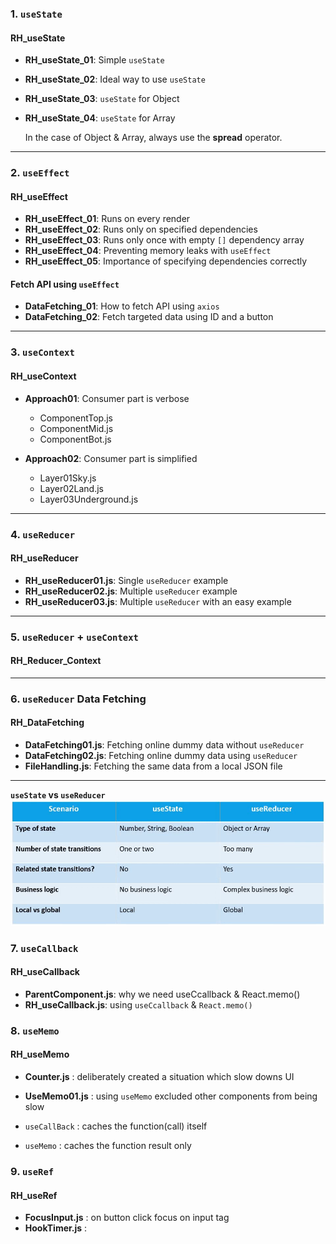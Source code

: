 ### 1. `useState`

#### RH_useState
- **RH_useState_01**: Simple `useState`
- **RH_useState_02**: Ideal way to use `useState`
- **RH_useState_03**: `useState` for Object
- **RH_useState_04**: `useState` for Array

  In the case of Object & Array, always use the **spread** operator.

---

### 2. `useEffect`

#### RH_useEffect
- **RH_useEffect_01**: Runs on every render
- **RH_useEffect_02**: Runs only on specified dependencies
- **RH_useEffect_03**: Runs only once with empty `[]` dependency array
- **RH_useEffect_04**: Preventing memory leaks with `useEffect`
- **RH_useEffect_05**: Importance of specifying dependencies correctly

#### Fetch API using `useEffect`
- **DataFetching_01**: How to fetch API using `axios`
- **DataFetching_02**: Fetch targeted data using ID and a button

---

### 3. `useContext`

#### RH_useContext
- **Approach01**: Consumer part is verbose
  - ComponentTop.js
  - ComponentMid.js
  - ComponentBot.js

- **Approach02**: Consumer part is simplified
  - Layer01Sky.js
  - Layer02Land.js
  - Layer03Underground.js

---

### 4. `useReducer`

#### RH_useReducer
- **RH_useReducer01.js**: Single `useReducer` example
- **RH_useReducer02.js**: Multiple `useReducer` example
- **RH_useReducer03.js**: Multiple `useReducer` with an easy example

---

### 5. `useReducer` + `useContext`

#### RH_Reducer_Context

---

### 6. `useReducer` Data Fetching

#### RH_DataFetching
- **DataFetching01.js**: Fetching online dummy data without `useReducer`
- **DataFetching02.js**: Fetching online dummy data using `useReducer`
- **FileHandling.js**: Fetching the same data from a local JSON file

---

**`useState` vs `useReducer`**
![useState vs useReducer](./Images/useState%20vs%20useReducer.png)


### 7. `useCallback`

#### RH_useCallback
- **ParentComponent.js**: why we need useCcallback & React.memo()
- **RH_useCallback.js**: using `useCcallback` & `React.memo()`

### 8. `useMemo`

#### RH_useMemo
- **Counter.js** : deliberately created a situation which slow downs UI
- **UseMemo01.js** : using `useMemo` excluded other components from being slow

- `useCallBack` : caches the function(call) itself
- `useMemo` : caches the function result only

### 9. `useRef`

#### RH_useRef
- **FocusInput.js** : on button click focus on input tag
- **HookTimer.js** : 
